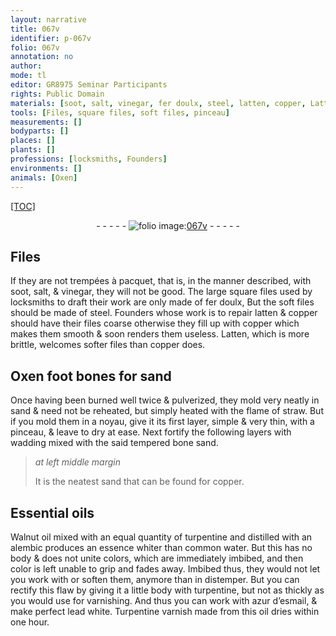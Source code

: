 ```yaml
---
layout: narrative
title: 067v
identifier: p-067v
folio: 067v
annotation: no
author:
mode: tl
editor: GR8975 Seminar Participants
rights: Public Domain
materials: [soot, salt, vinegar, fer doulx, steel, latten, copper, Latten, Oxen foot bones for sand, straw, wadding, bone sand, Essential oils, Walnut oil, turpentine, essence, water, azur d’esmail, lead white, Turpentine varnish, oil]
tools: [Files, square files, soft files, pinceau]
measurements: []
bodyparts: []
places: []
plants: []
professions: [locksmiths, Founders]
environments: []
animals: [Oxen]
---
```


<p><a href="{{ site.baseurl }}/diplomatic/">[TOC]</a></p><div class="folio" align="center">- - - - - <a href="http://gallica.bnf.fr/ark:/12148/btv1b10500001g/f140.image" target="_blank"><img src="https://cu-mkp.github.io/2017-workshop-edition/assets/photo-icon.png" alt="folio image: " style="display:inline-block; margin-bottom:-3px;"/>067v</a> - - - - - </div>  
  

## <span class="tl">Files</span>

 
If they are not trempées à pacquet, that is, in the manner described, with <span class="m">soot</span>, <span class="m">salt</span>, & <span class="m">vinegar</span>, they will not be good. The large <span class="tl">square files</span> used by <span class="pro">locksmiths</span> to draft their work are only made of <span class="m">fer doulx</span>, But the <span class="tl">soft files</span> should be made of <span class="m">steel</span>. <span class="pro">Founders</span> whose work is to repair <span class="m">latten</span> & <span class="m">copper</span> should have their files coarse otherwise they fill up with <span class="m">copper</span> which makes them smooth & soon renders them useless. <span class="m">Latten</span>, which is more brittle, welcomes softer files than <span class="m">copper</span> does.
 
 
  

## <span class="m"><span class="al">Oxen</span> foot bones for sand</span>

 
Once having been burned well twice & pulverized, they mold very neatly in sand & need not be reheated, but simply heated with the flame of <span class="m">straw</span>. But if you mold them in a noyau, give it its first layer, simple & very thin, with a <span class="tl">pinceau</span>, & leave to dry at ease. Next fortify the following layers with <span class="m">wadding</span> mixed with the said tempered <span class="m">bone sand</span>.
 
> *at left middle margin*
> 
> 
>   It is the neatest sand that can be found for <span class="m">copper</span>.
 
 
  

## <span class="m">Essential oils</span>

 
<span class="m"><span class="add">Walnut</span> oil</span> mixed with an equal quantity of <span class="m">turpentine</span> and distilled with an alembic produces an <span class="m">essence</span> whiter than common <span class="m">water</span>. But this has no body & does not unite colors, which are immediately imbibed, and then color is left unable to grip and fades away. Imbibed thus, they would not let you work with or soften them, anymore than in distemper. But you can rectify this flaw by giving it a little body with <span class="m">turpentine</span>, <span class="sup">but</span> not as thickly as you would use for varnishing. And thus you can work with <span class="m">azur d’esmail</span>, & make perfect <span class="m">lead white</span>. <span class="m">Turpentine varnish</span> made from this <span class="m">oil</span> dries within one hour.
 
